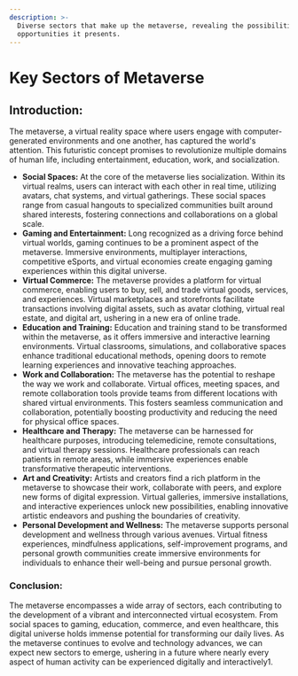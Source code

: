 ```yaml
---
description: >-
  Diverse sectors that make up the metaverse, revealing the possibilities and
  opportunities it presents.
---
```


# Key Sectors of Metaverse

## **Introduction**:

The metaverse, a virtual reality space where users engage with computer-generated environments and one another, has captured the world's attention. This futuristic concept promises to revolutionize multiple domains of human life, including entertainment, education, work, and socialization.

* **Social Spaces:** At the core of the metaverse lies socialization. Within its virtual realms, users can interact with each other in real time, utilizing avatars, chat systems, and virtual gatherings. These social spaces range from casual hangouts to specialized communities built around shared interests, fostering connections and collaborations on a global scale.
* **Gaming and Entertainment:** Long recognized as a driving force behind virtual worlds, gaming continues to be a prominent aspect of the metaverse. Immersive environments, multiplayer interactions, competitive eSports, and virtual economies create engaging gaming experiences within this digital universe.
* **Virtual Commerce:** The metaverse provides a platform for virtual commerce, enabling users to buy, sell, and trade virtual goods, services, and experiences. Virtual marketplaces and storefronts facilitate transactions involving digital assets, such as avatar clothing, virtual real estate, and digital art, ushering in a new era of online trade.
* **Education and Training:** Education and training stand to be transformed within the metaverse, as it offers immersive and interactive learning environments. Virtual classrooms, simulations, and collaborative spaces enhance traditional educational methods, opening doors to remote learning experiences and innovative teaching approaches.
* **Work and Collaboration:** The metaverse has the potential to reshape the way we work and collaborate. Virtual offices, meeting spaces, and remote collaboration tools provide teams from different locations with shared virtual environments. This fosters seamless communication and collaboration, potentially boosting productivity and reducing the need for physical office spaces.
* **Healthcare and Therapy:** The metaverse can be harnessed for healthcare purposes, introducing telemedicine, remote consultations, and virtual therapy sessions. Healthcare professionals can reach patients in remote areas, while immersive experiences enable transformative therapeutic interventions.
* **Art and Creativity:** Artists and creators find a rich platform in the metaverse to showcase their work, collaborate with peers, and explore new forms of digital expression. Virtual galleries, immersive installations, and interactive experiences unlock new possibilities, enabling innovative artistic endeavors and pushing the boundaries of creativity.
* **Personal Development and Wellness:** The metaverse supports personal development and wellness through various avenues. Virtual fitness experiences, mindfulness applications, self-improvement programs, and personal growth communities create immersive environments for individuals to enhance their well-being and pursue personal growth.

### Conclusion:

The metaverse encompasses a wide array of sectors, each contributing to the development of a vibrant and interconnected virtual ecosystem. From social spaces to gaming, education, commerce, and even healthcare, this digital universe holds immense potential for transforming our daily lives. As the metaverse continues to evolve and technology advances, we can expect new sectors to emerge, ushering in a future where nearly every aspect of human activity can be experienced digitally and interactively1.
